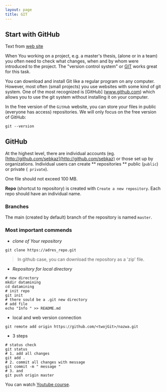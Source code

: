 ```yaml
---
layout: page
title: GIT
---
```


## Start with GitHub

Text from [web site](http://pbiecek.github.io/Przewodnik/Programowanie/jak_korzystac_z_serwisu_github_i_waffle.html)



When You working on a project, e.g. a master's thesis, (alone or in a team) you often need to check what changes, when and by whom were introduced to the project.
The "version control system" or [GIT](https://git-scm.com) works great for this task.

You can download and install Git like a regular program on any computer.
However, most often (small projects) you use websites with some kind of git system.
One of the most recognized is [GitHub] (www.github.com) which allows you to use the git system without installing it on your computer.

In the free version of the `GitHub` website, you can store your files in public (everyone has access) repositories.
We will only focus on the free version of GitHub:

```{bash}
git --version
```

## GitHub

At the highest level, there are individual accounts (eg. [http://github.com/sebkaz](http://github.com/sebkaz) or those set up by organizations.
Individual users can create ** repositories ** public (`public`) or private (` private`).

One file should not exceed 100 MB.

**Repo** (shortcut to repository) is created with `Create a new repository`.
 Each repo should have an individual name.

### Branches

The main (created by default) branch of the repository is named `master`.


### Most important commends

* _clone of Your repository_

```{bash}
git clone https://adres_repo.git
```

> In github case, you can download the repository as a 'zip' file.

* _Repository for local directory_

```{bash}
# new directory
mkdir datamining
cd datamining
# init repo
git init
# there sould be a .git new directory
# add file
echo "Info " >> README.md
```

* local and web version connection 

```{bash}
git remote add origin https://github.com/<twojGit>/nazwa.git
```

* 3 steps

```{bash}
# status check
git status
# 1. add all changes
git add .
# 2. commit all changes with message
git commit -m " message "
# 3. and
git push origin master
```
You can watch [Youtube course](https://www.youtube.com/watch?v=HVsySz-h9r4).
